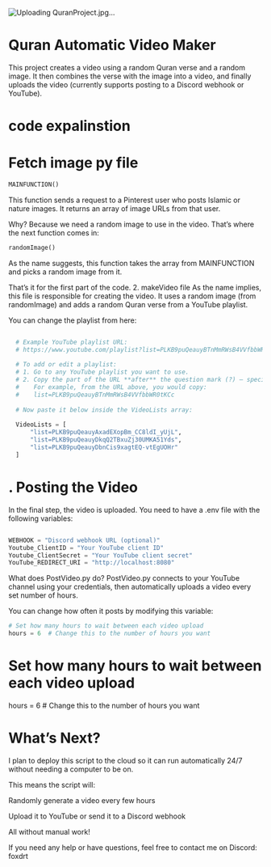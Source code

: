 
![Uploading QuranProject.jpg…]()


# Quran Automatic Video Maker
  This project creates a video using a random Quran verse and a random image.
  It then combines the verse with the image into a video,
  and finally uploads the video (currently supports posting to a Discord webhook or YouTube).
# code expalinstion
  
  # Fetch image py file 
  ```py
  MAINFUNCTION()
  ```
  This function sends a request to a Pinterest user who posts Islamic or nature images.
  It returns an array of image URLs from that user.

  Why?
  Because we need a random image to use in the video. That’s where the next function comes in:
```py 
randomImage()

```
As the name suggests, this function takes the array from MAINFUNCTION and picks a random image from it.

That’s it for the first part of the code.
2. makeVideo file
As the name implies, this file is responsible for creating the video.
It uses a random image (from randomImage) and adds a random Quran verse from a YouTube playlist.

You can change the playlist from here:
```py

  # Example YouTube playlist URL:
  # https://www.youtube.com/playlist?list=PLKB9puQeauyBTnMmRWsB4VVfbbWR0tKCc
  
  # To add or edit a playlist:
  # 1. Go to any YouTube playlist you want to use.
  # 2. Copy the part of the URL **after** the question mark (?) — specifically, the value of `list=`.
  #    For example, from the URL above, you would copy:
  #    list=PLKB9puQeauyBTnMmRWsB4VVfbbWR0tKCc
  
  # Now paste it below inside the VideoLists array:
  
  VideoLists = [
      "list=PLKB9puQeauyAxadEXopBm_CC8ldI_yUjL",
      "list=PLKB9puQeauyDkqQ2TBxuZj30UMKA51Yds",
      "list=PLKB9puQeauyDbnCis9xagtEQ-vtEgUOHr"
  ]
```


# . Posting the Video
In the final step, the video is uploaded.
You need to have a .env file with the following variables:
```py

WEBHOOK = "Discord webhook URL (optional)"
Youtube_ClientID = "Your YouTube client ID"
Youtube_ClientSecret = "Your YouTube client secret"
YouTube_REDIRECT_URI = "http://localhost:8080"
```
What does PostVideo.py do?
PostVideo.py connects to your YouTube channel using your credentials,
then automatically uploads a video every set number of hours.

You can change how often it posts by modifying this variable:

```py
# Set how many hours to wait between each video upload
hours = 6  # Change this to the number of hours you want

```

# Set how many hours to wait between each video upload
hours = 6  # Change this to the number of hours you want


# What’s Next?
I plan to deploy this script to the cloud so it can run automatically 24/7 without needing a computer to be on.

This means the script will:

Randomly generate a video every few hours

Upload it to YouTube or send it to a Discord webhook

All without manual work!

If you need any help or have questions, feel free to contact me on Discord:
foxdrt
